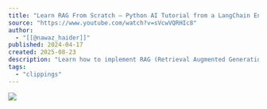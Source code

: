 ```yaml
---
title: "Learn RAG From Scratch – Python AI Tutorial from a LangChain Engineer"
source: "https://www.youtube.com/watch?v=sVcwVQRHIc8"
author:
  - "[[@nawaz_haider]]"
published: 2024-04-17
created: 2025-08-23
description: "Learn how to implement RAG (Retrieval Augmented Generation) from scratch, straight from a LangChain software engineer. This Python course teaches you how to ..."
tags:
  - "clippings"
---
```

![](https://www.youtube.com/watch?v=sVcwVQRHIc8)